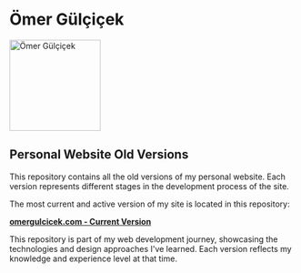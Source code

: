 # Ömer Gülçiçek

<img src="https://omergulcicek.com/omergulcicek.png" alt="Ömer Gülçiçek" height="160" width="160" />

## Personal Website Old Versions

This repository contains all the old versions of my personal website. Each version represents different stages in the development process of the site.

The most current and active version of my site is located in this repository:

**[omergulcicek.com - Current Version](https://github.com/omergulcicek/omergulcicek.com)**

This repository is part of my web development journey, showcasing the technologies and design approaches I've learned. Each version reflects my knowledge and experience level at that time.
